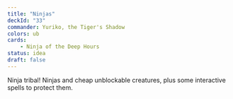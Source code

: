```yaml
---
title: "Ninjas"
deckId: "33"
commander: Yuriko, the Tiger's Shadow
colors: ub
cards:
    - Ninja of the Deep Hours
status: idea
draft: false
---
```


Ninja tribal! Ninjas and cheap unblockable creatures, plus some interactive spells to protect them.
